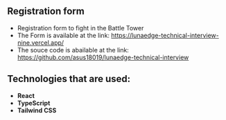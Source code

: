 ## Registration form
- Registration form to fight in the Battle Tower
- The Form is available at the link: https://lunaedge-technical-interview-nine.vercel.app/
- The souce code is abailable at the link: https://github.com/asus18019/lunaedge-technical-interview

## Technologies that are used:
- **React**
- **TypeScript**
- **Tailwind CSS**
